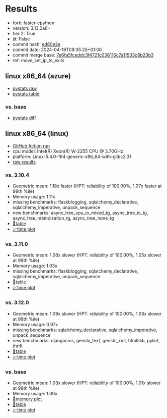 # Results

- fork: faster-cpython
- version: 3.13.0a6+
- tier 2: True
- jit: False
- commit hash: [ed60e2e](https://github.com/faster%2dcpython/cpython/commit/ed60e2e)
- commit date: 2024-04-19T09:35:25+01:00
- commit merge base: [7e6fa5fceddc3f4721c036116c7a11533c8b23b3](https://github.com/faster%2dcpython/cpython/commit/7e6fa5fceddc3f4721c036116c7a11533c8b23b3)
- ref: move_set_ip_to_exits

## linux x86_64 (azure)

- [pystats raw](bm-20240419-azure-x86_64-faster%252dcpython-move_set_ip_to_exits-3.13.0a6%2B-ed60e2e-pystats.json)
- [pystats table](bm-20240419-azure-x86_64-faster%252dcpython-move_set_ip_to_exits-3.13.0a6%2B-ed60e2e-pystats.md)

### vs. base

- [pystats diff](bm-20240419-azure-x86_64-faster%252dcpython-move_set_ip_to_exits-3.13.0a6%2B-ed60e2e-pystats-vs-base.md)

## linux x86_64 (linux)

- [GitHub Action run](https://github.com/faster-cpython/benchmarking/actions/runs/8750858653)
- cpu model: Intel(R) Xeon(R) W-2255 CPU @ 3.70GHz
- platform: Linux-5.4.0-164-generic-x86_64-with-glibc2.31
- [raw results](bm-20240419-linux-x86_64-faster%252dcpython-move_set_ip_to_exits-3.13.0a6%2B-ed60e2e.json)

### vs. 3.10.4

- Geometric mean: 1.18x faster (HPT: reliability of 100.00%, 1.07x faster at 99th %ile)
- Memory usage: 1.11x
- missing benchmarks: flaskblogging, sqlalchemy_declarative, sqlalchemy_imperative, unpack_sequence
- new benchmarks: async_tree_cpu_io_mixed_tg, async_tree_io_tg, async_tree_memoization_tg, async_tree_none_tg
- [📄table](bm-20240419-linux-x86_64-faster%252dcpython-move_set_ip_to_exits-3.13.0a6%2B-ed60e2e-vs-3.10.4.md)
- [📈time plot](bm-20240419-linux-x86_64-faster%252dcpython-move_set_ip_to_exits-3.13.0a6%2B-ed60e2e-vs-3.10.4.png)

### vs. 3.11.0

- Geometric mean: 1.06x slower (HPT: reliability of 100.00%, 1.05x slower at 99th %ile)
- Memory usage: 1.03x
- missing benchmarks: flaskblogging, sqlalchemy_declarative, sqlalchemy_imperative, unpack_sequence
- [📄table](bm-20240419-linux-x86_64-faster%252dcpython-move_set_ip_to_exits-3.13.0a6%2B-ed60e2e-vs-3.11.0.md)
- [📈time plot](bm-20240419-linux-x86_64-faster%252dcpython-move_set_ip_to_exits-3.13.0a6%2B-ed60e2e-vs-3.11.0.png)

### vs. 3.12.0

- Geometric mean: 1.09x slower (HPT: reliability of 100.00%, 1.06x slower at 99th %ile)
- Memory usage: 0.97x
- missing benchmarks: sqlalchemy_declarative, sqlalchemy_imperative, unpack_sequence
- new benchmarks: djangocms, genshi_text, genshi_xml, html5lib, pylint, thrift
- [📄table](bm-20240419-linux-x86_64-faster%252dcpython-move_set_ip_to_exits-3.13.0a6%2B-ed60e2e-vs-3.12.0.md)
- [📈time plot](bm-20240419-linux-x86_64-faster%252dcpython-move_set_ip_to_exits-3.13.0a6%2B-ed60e2e-vs-3.12.0.png)

### vs. base

- Geometric mean: 1.03x slower (HPT: reliability of 100.00%, 1.01x slower at 99th %ile)
- Memory usage: 1.00x
- [🧠memory plot](bm-20240419-linux-x86_64-faster%252dcpython-move_set_ip_to_exits-3.13.0a6%2B-ed60e2e-vs-base-mem.png)
- [📄table](bm-20240419-linux-x86_64-faster%252dcpython-move_set_ip_to_exits-3.13.0a6%2B-ed60e2e-vs-base.md)
- [📈time plot](bm-20240419-linux-x86_64-faster%252dcpython-move_set_ip_to_exits-3.13.0a6%2B-ed60e2e-vs-base.png)

